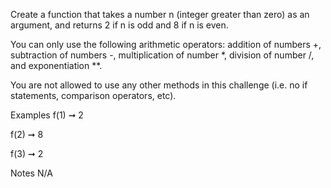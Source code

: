Create a function that takes a number n (integer greater than zero) as an argument, and returns 2 if n is odd and 8 if n is even.

You can only use the following arithmetic operators: addition of numbers +, subtraction of numbers -, multiplication of number *, division of number /, and exponentiation **.

You are not allowed to use any other methods in this challenge (i.e. no if statements, comparison operators, etc).

Examples
f(1) ➞ 2

f(2) ➞ 8

f(3) ➞ 2

Notes
N/A